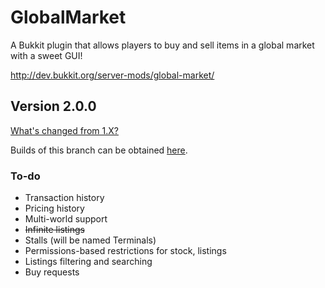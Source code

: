 GlobalMarket
============

A Bukkit plugin that allows players to buy and sell items in a global market with a sweet GUI!

http://dev.bukkit.org/server-mods/global-market/

## Version 2.0.0

[What's changed from 1.X?](http://dev.bukkit.org/bukkit-plugins/global-market/files/15-global-market-v2-0-0-beta/)

Builds of this branch can be obtained [here](http://build.survivorserver.com/job/GlobalMarket%202.0.0/).

### To-do
* Transaction history
* Pricing history
* Multi-world support
* ~~Infinite listings~~
* Stalls (will be named Terminals)
* Permissions-based restrictions for stock, listings
* Listings filtering and searching
* Buy requests
